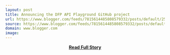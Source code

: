 ```yaml
---
layout: post
title: Announcing the DFP API Playground GitHub project
url: https://www.blogger.com/feeds/7815614485808579332/posts/default/2553187457722869026
source: https://www.blogger.com/feeds/7815614485808579332/posts/default/2553187457722869026
domain: www.blogger.com
image: 
---
```


<p></p>
<center><p><a href="https://www.blogger.com/feeds/7815614485808579332/posts/default/2553187457722869026" style='padding:25px; font-sze:18px; font-weight: bold;'>Read Full Story</a></p></center>
